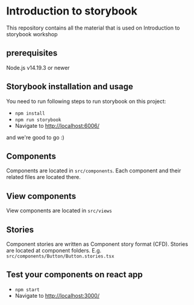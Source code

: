# Introduction to storybook

This repository contains all the material that is used on Introduction to storybook workshop

## prerequisites

Node.js v14.19.3 or newer

## Storybook installation and usage

You need to run following steps to run storybook on this project:

- `npm install`
- `npm run storybook`
- Navigate to <http://localhost:6006/>

and we're good to go :)

## Components

Components are located in `src/components`. Each component and their related files are located there.

## View components

View components are located in `src/views`

## Stories

Component stories are written as Component story format (CFD). Stories are located at component folders. E.g. `src/components/Button/Button.stories.tsx`

## Test your components on react app

- `npm start`
- Navigate to <http://localhost:3000/>
